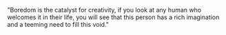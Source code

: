 "Boredom is the catalyst for creativity, if you look at any human who welcomes it in their life, you will see that this person has a rich imagination and a teeming need to fill this void."
